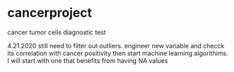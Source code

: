 # cancerproject
cancer tumor cells diagnostic test

4.21.2020
still need to filter out outliers. engineer new variable and checck its correlation with cancer positivity
then start machine learning algorithims. I will start with one that benefits from having NA values

